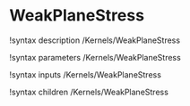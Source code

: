 <!-- MOOSE Documentation Stub: Remove this when content is added. -->

# WeakPlaneStress

!syntax description /Kernels/WeakPlaneStress

!syntax parameters /Kernels/WeakPlaneStress

!syntax inputs /Kernels/WeakPlaneStress

!syntax children /Kernels/WeakPlaneStress
